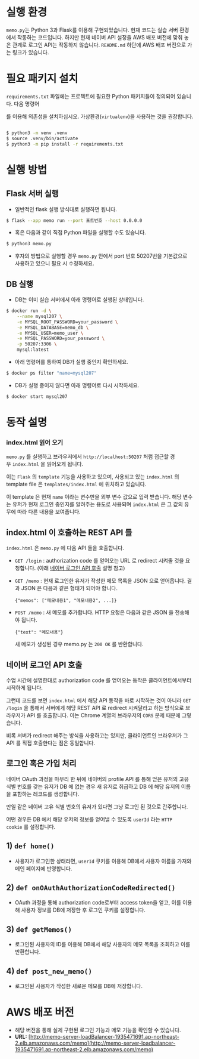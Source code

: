 # 실행 환경

`memo.py`는 Python 3과 Flask를 이용해 구현되었습니다. 현재 코드는 실습 서버 환경에서 작동하는 코드입니다. 하지만 현재 네이버 API 설정을 AWS 배포 버전에 맞춰 놓은 관계로 로그인 API는 작동하지 않습니다. `README.md` 하단에 AWS 배포 버전으로 가는 링크가 있습니다.

# 필요 패키지 설치

`requirements.txt` 파일에는 프로젝트에 필요한 Python 패키지들이 정의되어 있습니다. 다음 명령어

를 이용해 의존성을 설치하십시오. 가상환경(`virtualenv`)을 사용하는 것을 권장합니다.

```bash

$ python3 -m venv .venv
$ source .venv/bin/activate
$ python3 -m pip install -r requirements.txt
```

# 실행 방법

## Flask 서버 실행

- 일반적인 flask 실행 방식대로 실행하면 됩니다.

```bash
$ flask --app memo run --port 포트번호 --host 0.0.0.0
```

- 혹은 다음과 같이 직접 Python 파일을 실행할 수도 있습니다.

```bash
$ python3 memo.py
```

- 후자의 방법으로 실행할 경우 `memo.py` 안에서 port 번호 50207번을 기본값으로 사용하고 있으니 필요 시 수정하세요.

## DB 실행

- DB는 이미 실습 서버에서 아래 명령어로 실행된 상태입니다.

```bash
$ docker run -d \
    --name mysql207 \
    -e MYSQL_ROOT_PASSWORD=your_password \
    -e MYSQL_DATABASE=memo_db \
    -e MYSQL_USER=memo_user \
    -e MYSQL_PASSWORD=your_password \
    -p 50207:3306 \
    mysql:latest
```

- 아래 명령어를 통하여 DB가 실행 중인지 확인하세요.

```bash
$ docker ps filter "name=mysql207"
```

- DB가 실행 중이지 않다면 아래 명령어로 다시 시작하세요.

```bash
$ docker start mysql207
```

# **동작 설명**

### **index.html 읽어 오기**

`memo.py` 를 실행하고 브라우저에서 `http://localhost:50207` 처럼 접근할 경우 `index.html` 을 읽어오게 됩니다.

이는 `Flask` 의 `template` 기능을 사용하고 있으며, 사용되고 있는 `index.html` 의 template file 은 `templates/index.html` 에 위치하고 있습니다.

이 template 은 현재 `name` 이라는 변수만을 외부 변수 값으로 입력 받습니다. 해당 변수는 유저가 현재 로그인 중인지를 알려주는 용도로 사용되며 `index.html` 은 그 값의 유무에 따라 다른 내용을 보여줍니다.

## **index.html 이 호출하는 REST API 들**

`index.html` 은 `memo.py` 에 다음 API 들을 호출합니다.

- `GET /login` : authorization code 를 얻어오는 URL 로 redirect 시켜줄 것을 요청합니다. (아래 [네이버 로그인 API 호출](https://github.com/mjubackend/memo_server?tab=readme-ov-file#%EB%84%A4%EC%9D%B4%EB%B2%84-%EB%A1%9C%EA%B7%B8%EC%9D%B8-API-%ED%98%B8%EC%B6%9C) 설명 참고)
- `GET /memo` : 현재 로그인한 유저가 작성한 메모 목록을 JSON 으로 얻어옵니다. 결과 JSON 은 다음과 같은 형태가 되어야 합니다.
    
    ```
    {"memos": ["메모내용1", "메모내용2", ...]}
    ```
    
- `POST /memo` : 새 메모를 추가합니다. HTTP 요청은 다음과 같은 JSON 을 전송해야 됩니다.
    
    ```
    {"text": "메모내용"}
    ```
    
    새 메모가 생성된 경우 memo.py 는 `200 OK` 를 반환합니다.
    

## 네이버 로그인 API 호출

수업 시간에 설명한대로 authorization code 를 얻어오는 동작은 클라이언트에서부터 시작하게 됩니다.

그런데 코드를 보면 `index.html` 에서 해당 API 동작을 바로 시작하는 것이 아니라 `GET /login` 을 통해서 서버에게 해당 REST API 로 redirect 시켜달라고 하는 방식으로 브라우저가 API 를 호출합니다. 이는 Chrome 계열의 브라우저의 `CORS` 문제 때문에 그렇습니다.

비록 서버가 redirect 해주는 방식을 사용하고는 있지만, 클라이언트인 브라우저가 그 API 를 직접 호출한다는 점은 동일합니다.

## **로그인 혹은 가입 처리**

네이버 OAuth 과정을 마무리 한 뒤에 네이버의 profile API 를 통해 얻은 유저의 고유 식별 번호를 갖는 유저가 DB 에 없는 경우 새 유저로 취급하고 DB 에 해당 유저의 이름을 포함하는 레코드를 생성합니다.

만일 같은 네이버 고유 식별 번호의 유저가 있다면 그냥 로그인 된 것으로 간주합니다.

어떤 경우든 DB 에서 해당 유저의 정보를 얻어낼 수 있도록 `userId` 라는 `HTTP cookie` 를 설정합니다.

## **1) `def home()`**

- 사용자가 로그인한 상태라면, `userId` 쿠키를 이용해 DB에서 사용자 이름을 가져와 메인 페이지에 반영합니다.

## **2) `def onOAuthAuthorizationCodeRedirected()`**

- OAuth 과정을 통해 authorization code로부터 access token을 얻고, 이를 이용해 사용자 정보를 DB에 저장한 후 로그인 쿠키를 설정합니다.

## **3) `def getMemos()`**

- 로그인된 사용자의 ID를 이용해 DB에서 해당 사용자의 메모 목록을 조회하고 이를 반환합니다.

## **4) `def post_new_memo()`**

- 로그인된 사용자가 작성한 새로운 메모를 DB에 저장합니다.

# AWS 배포 버전

- 해당 버전을 통해 실제 구현된 로그인 기능과 메모 기능을 확인할 수 있습니다.
- **URL:** [http://memo-server-loadBalancer-1935471691.ap-northeast-2.elb.amazonaws.com/memo](http://memo-server-loadbalancer-1935471691.ap-northeast-2.elb.amazonaws.com/memo)

